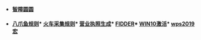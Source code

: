 * #### [智障圆圆](https://github.com/Aiyuanjiang/jinsama)

* #### [八爪鱼规则](https://drive.google.com/open?id=1qsmPOqxTm4wECnin2gr7tzcx-8KIogzV)* [火车采集规则](https://drive.google.com/open?id=1Pqvlgugrh47bllBAdaGtrZ1oX3KFpf6U)* [营业执照生成](https://drive.google.com/open?id=17EpZ7xONM5PXTW1izs-zwuABylnddtZj)* [FIDDER](https://drive.google.com/open?id=1w9yWABwH2tbhOSDRmGS6Quu9O-v72PXm)* [WIN10激活](https://drive.google.com/open?id=1lROOmUqSzF4oFSMVhvewq6V8wvv04YpP)* [wps2019宏](https://drive.google.com/open?id=1GvqGEWe5sTDdl-Og1HwWETMdrnHHjUl4)
